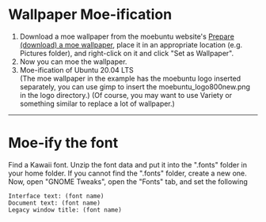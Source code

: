 #  Wallpaper Moe-ification

1. Download a moe wallpaper from the moebuntu website's [Prepare (download) a moe wallpaper](https://moebuntu-blog48-fc2-com.translate.goog/blog-entry-1230.html?_x_tr_sch=http&_x_tr_sl=ja&_x_tr_tl=en&_x_tr_hl=ja&_x_tr_pto=wapp), place it in an appropriate location (e.g. Pictures folder), and right-click on it and click "Set as Wallpaper".  
2. Now you can moe the wallpaper.  
3. Moe-ification of Ubuntu 20.04 LTS  
(The moe wallpaper in the example has the moebuntu logo inserted separately, you can use gimp to insert the moebuntu_logo800new.png in the logo directory.)
(Of course, you may want to use Variety or something similar to replace a lot of wallpaper.)

---
# Moe-ify the font

Find a Kawaii font. Unzip the font data and put it into the ".fonts" folder in your home folder. If you cannot find the ".fonts" folder, create a new one.  
Now, open "GNOME Tweaks", open the "Fonts" tab, and set the following  

	Interface text: (font name)
	Document text: (font name)
	Legacy window title: (font name)
